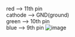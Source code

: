 
red --> 11th pin  
cathode --> GND(ground)  
green --> 10th pin  
blue --> 9th pin
![image](https://github.com/tej-mahender/IoT/assets/148678239/4c46aaad-4812-4c94-8b9f-69fae25011a1)
